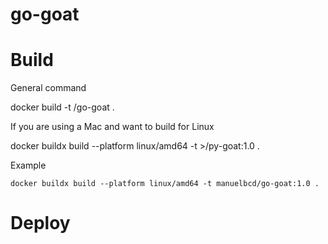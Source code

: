 # go-goat


# Build

General command 

docker build -t <your-namespace>/go-goat .

If you are using a Mac and want to build for Linux

docker buildx build --platform linux/amd64 -t <your-namespace>>/py-goat:1.0 .

Example

````
docker buildx build --platform linux/amd64 -t manuelbcd/go-goat:1.0 .
````



# Deploy
